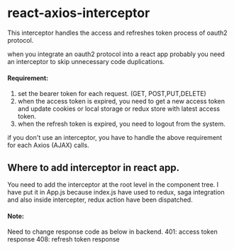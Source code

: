 # react-axios-interceptor
This interceptor handles the access and refreshes token process of oauth2 protocol.

when you integrate an oauth2 protocol into a react app probably you need an interceptor to skip unnecessary code duplications.

#### Requirement: 
1. set the bearer token for each request. (GET, POST,PUT,DELETE)
2. when the access token is expired, you need to get a new access token and update cookies or local storage or redux store with latest     access token.
3. when the refresh token is expired, you need to logout from the system.


if you don't use an interceptor,  you have to handle the above requirement for each Axios (AJAX) calls.

## Where to add interceptor in react app.

You need to add the interceptor at the root level in the component tree. I have put it in App.js because index.js have used to redux, saga integration and also inside intercepter, redux action have been dispatched. 

#### Note:

Need to change response code as below in backend.
401: access token response
408: refresh token response

